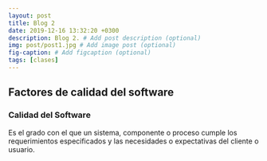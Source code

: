```yaml
---
layout: post
title: Blog 2
date: 2019-12-16 13:32:20 +0300
description: Blog 2. # Add post description (optional)
img: post/post1.jpg # Add image post (optional)
fig-caption: # Add figcaption (optional)
tags: [clases]
---
```


## Factores de calidad del software

### Calidad del Software

Es el grado con el que un sistema, componente o proceso cumple los requerimientos especificados y las necesidades o expectativas del cliente o usuario.
